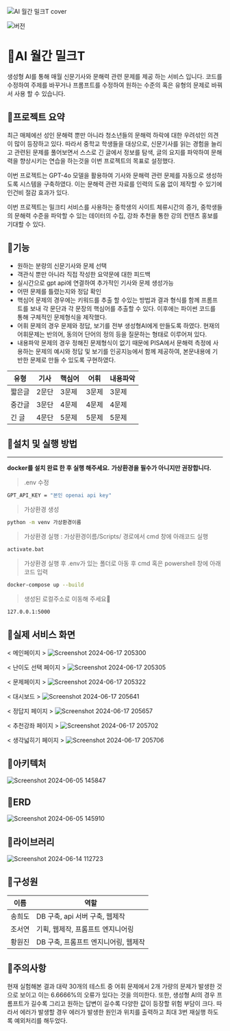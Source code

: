 ![AI 월간 밀크T cover](https://github.com/makeflower99/MonthlyAI/assets/156271091/e855cb42-5e04-4c11-9f8d-5d5b7a8106e1)

![버전](https://img.shields.io/badge/version-1.0.0-blue)

# 📌AI 월간 밀크T
생성형 AI를 통해 매월 신문기사와 문해력 관련 문제를 제공 하는 서비스 입니다.
코드를 수정하여 주제를 바꾸거나 프롬프트를 수정하여 원하는 수준의 혹은 유형의 문제로 바꿔서 사용 할 수 있습니다.

## 📌프로젝트 요약
최근 매체에선 성인 문해력 뿐만 아니라 청소년들의 문해력 하락에 대한 우려섞인 의견이 많이 등장하고 있다. 따라서 중학교 학생들을 대상으로, 신문기사를 읽는 경험을 늘리고 관련된 문제를 풀어보면서 스스로 긴 글에서 정보를 탐색, 글의 요지를 파악하여 문해력을 향상시키는 연습을 하는것을 이번 프로젝트의 목표로 설정했다.

이번 프로젝트는 GPT-4o 모델을 활용하여 기사와 문해력 관련 문제를 자동으로 생성하도록 시스템을 구축하였다. 이는 문해력 관련 자료를 인력의 도움 없이 제작할 수 있기에 인건비 절감 효과가 있다.

이번 프로젝트는 밀크티 서비스를 사용하는 중학생의 사이트 체류시간의 증가, 중학생들의 문해력 수준을 파악할 수 있는 데이터의 수집, 강좌 추천을 통한 강의 컨텐츠 홍보를 기대할 수 있다.

## 📌기능
- 원하는 분량의 신문기사와 문제 선택
- 객관식 뿐만 아니라 직접 작성한 요약문에 대한 피드백
- 실시간으로 gpt api에 연결하여 추가적인 기사와 문제 생성가능
- 어떤 문제를 틀렸는지와 정답 확인
- 핵심어 문제의 경우에는 키워드를 추출 할 수있는 방법과 결과 형식를 함께 프롬프트를 보내 각 문단과 각 문장의 핵심어를 추출할 수 있다. 이후에는 파이썬 코드를 통해 구체적인 문제형식을 제작했다.
- 어휘 문제의 경우 문제와 정답, 보기를 전부 생성형AI에게 만들도록 하였다. 현재의 어휘문제는 반의어, 동의어 단어의 정의 등을 질문하는 형태로 이루어져 있다.
- 내용파악 문제의 경우 정해진 문제형식이 없기 때문에 PISA에서 문해력 측정에 사용하는 문제의 예시와 정답 및 보기를 인공지능에서 함께 제공하여, 본문내용에 기반한 문제로 만들 수 있도록 구현하였다.

| 유형 | 기사 | 핵심어 | 어휘 | 내용파악 |
|--------|------|------|------|------|
| 짧은글 | 2문단 | 3문제 | 3문제 | 3문제 |
| 중간글 | 3문단 | 4문제 | 4문제 | 4문제 |
| 긴 글 | 4문단 | 5문제 | 5문제 | 5문제 |

## 📌설치 및 실행 방법
---
**docker를 설치 완료 한 후 실행 해주세요.**
**가상환경을 필수가 아니지만 권장합니다.**
>.env 수정
```bash
GPT_API_KEY = "본인 openai api key"
```
>가상환경 생성
```bash
python -m venv 가상환경이름
```
>가상환경 실행 : 가상환경이름/Scripts/ 경로에서 cmd 창에 아래코드 실행
```bash
activate.bat
```
>가상환경 실행 후 .env가 있는 폴더로 아동 후 cmd 혹은 powershell 창에 아래 코드 입력
```bash
docker-compose up --build
```
>생성된 로컬주소로 이동해 주세요🚀
```bash
127.0.0.1:5000
```
## 📌실제 서비스 화면
< 메인페이지 >
![Screenshot 2024-06-17 205300](https://github.com/makeflower99/MonthlyAI/assets/156271091/25fdcade-532f-40ef-9f0c-bf9a81e09d86)

< 난이도 선택 페이지 >
![Screenshot 2024-06-17 205305](https://github.com/makeflower99/MonthlyAI/assets/156271091/b6c18665-b6be-4a80-84c6-4c8486f8c3a4)

< 문제페이지 >
![Screenshot 2024-06-17 205322](https://github.com/makeflower99/MonthlyAI/assets/156271091/8bd733b3-d6fe-431f-a44f-991adef1765e)

< 대시보드 >
![Screenshot 2024-06-17 205641](https://github.com/makeflower99/MonthlyAI/assets/156271091/19b60a13-c147-48cb-a909-b01b469741d5)

< 정답지 페이지 >
![Screenshot 2024-06-17 205657](https://github.com/makeflower99/MonthlyAI/assets/156271091/ca62d3d0-c225-447c-a813-136990cdf868)

< 추천강좌 페이지 >
![Screenshot 2024-06-17 205702](https://github.com/makeflower99/MonthlyAI/assets/156271091/35871e86-9b18-450e-ab82-bdda90420afc)

< 생각넓히기 페이지 >
![Screenshot 2024-06-17 205706](https://github.com/makeflower99/MonthlyAI/assets/156271091/f5de0351-c655-4249-9411-10d7d3044c1f)


## 📌아키텍처
![Screenshot 2024-06-05 145847](https://github.com/makeflower99/MonthlyAI/assets/156271091/5bc1d391-5bb1-43bc-9412-132ab59474d2)

## 📌ERD
![Screenshot 2024-06-05 145910](https://github.com/makeflower99/MonthlyAI/assets/156271091/7ffc497d-fb88-4f4c-9f0b-be97f67fbb9e)

## 📌라이브러리
![Screenshot 2024-06-14 112723](https://github.com/makeflower99/MonthlyAI/assets/156271091/c4908c5b-8f7d-4da3-b783-cabb078b7b26)

## 📌구성원
| 이름 | 역할 |
|--------|------|
| 송희도 | DB 구축, api 서버 구축, 웹제작 |
| 조서연 | 기획, 웹제작, 프롬프트 엔지니어링 |
| 황원진 | DB 구축, 프롬프트 엔지니어링, 웹제작 |

## 📌주의사항
현재 실험해본 결과 대략 30개의 테스트 중 어휘 문제에서 2개 가량의 문제가 발생한 것으로 보이고 이는 6.6666%의 오류가 있다는 것을 의미한다.
또한, 생성형 AI의 경우 프롬프트가 길수록 그리고 원하는 답변이 길수록 다양한 값이 등장할 위험 부담이 크다. 따라서 에러가 발생할 경우 에러가 발생한 원인과 위치를 출력하고 최대 3번 재실행 하도록 예외처리를 해두었다.
